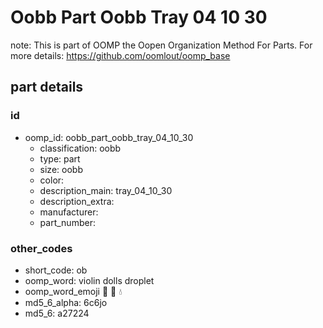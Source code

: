 # Oobb Part Oobb Tray 04 10 30  

note: This is part of OOMP the Oopen Organization Method For Parts. For more details: https://github.com/oomlout/oomp_base

##  part details





### id
* oomp_id: oobb_part_oobb_tray_04_10_30
  * classification: oobb
  * type: part
  * size: oobb
  * color: 
  * description_main: tray_04_10_30
  * description_extra: 
  * manufacturer: 
  * part_number: 

### other_codes
* short_code: ob
* oomp_word: violin dolls droplet
* oomp_word_emoji :violin: :dolls: :droplet:
* md5_6_alpha: 6c6jo
* md5_6: a27224